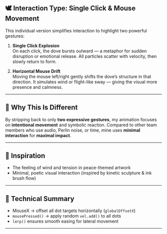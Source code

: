 ## 🕊️ Interaction Type: Single Click & Mouse Movement

This individual version simplifies interaction to highlight two powerful gestures:

1. **Single Click Explosion**  
   On each click, the dove bursts outward — a metaphor for sudden disruption or emotional release. All particles scatter with velocity, then slowly return to form.

2. **Horizontal Mouse Drift**  
   Moving the mouse left/right gently shifts the dove’s structure in that direction. It simulates wind or flight-like sway — giving the visual more presence and calmness.

---

## 🧠 Why This Is Different

By stripping back to only **two expressive gestures**, my animation focuses on **intentional movement** and symbolic reaction. Compared to other team members who use audio, Perlin noise, or time, mine uses **minimal interaction** for **maximal impact**.

---

## 🎨 Inspiration

- The feeling of wind and tension in peace-themed artwork  
- Minimal, poetic visual interaction (inspired by kinetic sculpture & ink brush flow)

---

## 🧪 Technical Summary

- MouseX → offset all dot targets horizontally (`globalOffsetX`)
- `mousePressed()` → apply random `vel.add()` to all dots
- `lerp()` ensures smooth easing for lateral movement

---
